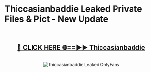 # Thiccasianbaddie Leaked Private Files & Pict - New Update
<br>
<div align="center">
<h2><a href="https://mediafilles.blogspot.com/?title=Thiccasianbaddie" rel="nofollow">🔴 CLICK HERE 🌐==►► Thiccasianbaddie</a></h2>
<br>
<a href="https://mediafilles.blogspot.com/?title=Thiccasianbaddie" rel="nofollow" data-target="animated-image.originalLink"><img src="https://i.ibb.co.com/WyWwxjT/player-gif2.gif" alt="Thiccasianbaddie Leaked OnlyFans" style="max-width: 100%; display: inline-block;" data-target="animated-image.originalImage"></a>
</div>
<br>